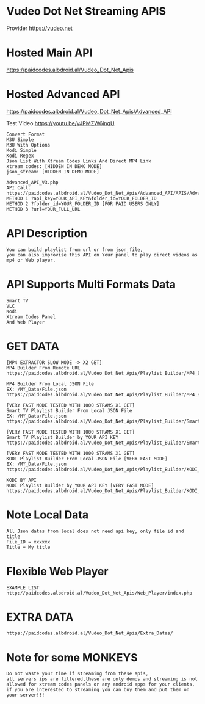 # Vudeo Dot Net Streaming APIS
Provider https://vudeo.net

# Hosted Main API
https://paidcodes.albdroid.al/Vudeo_Dot_Net_Apis

# Hosted Advanced API
https://paidcodes.albdroid.al/Vudeo_Dot_Net_Apis/Advanced_API

Test Video https://youtu.be/yJPMZW6inqU

    Convert Format
    M3U Simple
    M3U With Options
    Kodi Simple
    Kodi Regex
    Json List With Xtream Codes Links And Direct MP4 Link
    xtream_codes: [HIDDEN IN DEMO MODE]
    json_stream: [HIDDEN IN DEMO MODE]

    Advanced_API_V3.php
    API Call: https://paidcodes.albdroid.al/Vudeo_Dot_Net_Apis/Advanced_API/APIS/Advanced_API_V3.php
    METHOD 1 ?api_key=YOUR_API_KEY&folder_id=YOUR_FOLDER_ID
    METHOD 2 ?folder_id=YOUR_FOLDER_ID [FOR PAID USERS ONLY]
    METHOD 3 ?url=YOUR_FULL_URL

# API Description
    You can build playlist from url or from json file,
    you can also improvise this API on Your panel to play direct videos as mp4 or Web player.
    
# API Supports Multi Formats Data
    Smart TV
    VLC
    Kodi
    Xtream Codes Panel
    And Web Player

# GET DATA
    [MP4 EXTRACTOR SLOW MODE -> X2 GET]
    MP4 Builder From Remote URL
    https://paidcodes.albdroid.al/Vudeo_Dot_Net_Apis/Playlist_Builder/MP4_Builder_Remote.php

    MP4 Builder From Local JSON File
    EX: /MY_Data/File.json
    https://paidcodes.albdroid.al/Vudeo_Dot_Net_Apis/Playlist_Builder/MP4_Builder_Local.php

    [VERY FAST MODE TESTED WITH 1000 STRAMS X1 GET]
    Smart TV Playlist Builder From Local JSON File
    EX: /MY_Data/File.json
    https://paidcodes.albdroid.al/Vudeo_Dot_Net_Apis/Playlist_Builder/Smart_TV_Local.php

    [VERY FAST MODE TESTED WITH 1000 STRAMS X1 GET]
    Smart TV Playlist Builder by YOUR API KEY
    https://paidcodes.albdroid.al/Vudeo_Dot_Net_Apis/Playlist_Builder/Smart_TV_By_API.php

    [VERY FAST MODE TESTED WITH 1000 STRAMS X1 GET]
    KODI Playlist Builder From Local JSON File [VERY FAST MODE]
    EX: /MY_Data/File.json
    https://paidcodes.albdroid.al/Vudeo_Dot_Net_Apis/Playlist_Builder/KODI_Local.php

    KODI BY API
    KODI Playlist Builder by YOUR API KEY [VERY FAST MODE]
    https://paidcodes.albdroid.al/Vudeo_Dot_Net_Apis/Playlist_Builder/KODI_By_API.php

# Note Local Data
    All Json datas from local does not need api key, only file id and title
    File_ID = xxxxxx
    Title = My title

# Flexible Web Player
    EXAMPLE LIST
    http://paidcodes.albdroid.al/Vudeo_Dot_Net_Apis/Web_Player/index.php

# EXTRA DATA
    https://paidcodes.albdroid.al/Vudeo_Dot_Net_Apis/Extra_Datas/

# Note for some MONKEYS
    Do not waste your time if streaming from these apis,
    all servers ips are filtered,these are only demos and streaming is not allowed for xtream codes panels or any android apps for your clients,
    if you are interested to streaming you can buy them and put them on your server!!!
